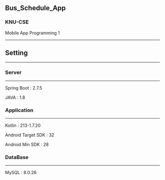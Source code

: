 ## Bus_Schedule_App

### KNU-CSE
Mobile App Programming 1

---------

## Setting
---------
### Server
---------
Spring Boot : 2.7.5

JAVA : 1.8

### Application
---------
Kotlin : 213-1.7.20

Android Target SDK : 32

Android Min SDK : 28

### DataBase
--------
MySQL : 8.0.26

